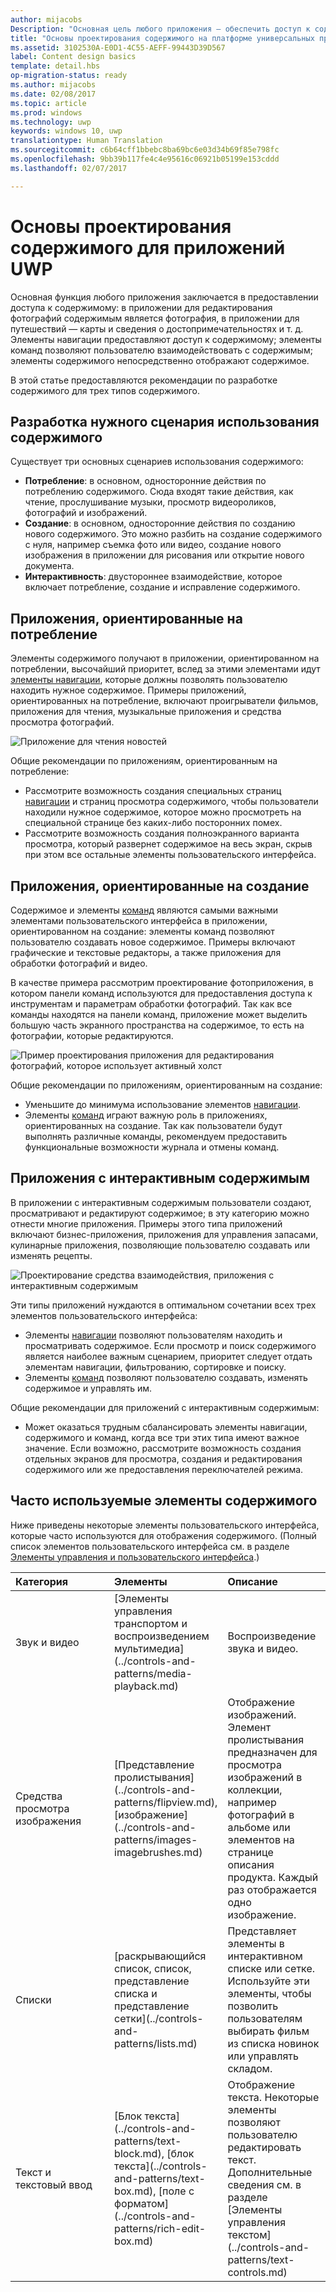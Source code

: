 ```yaml
---
author: mijacobs
Description: "Основная цель любого приложения — обеспечить доступ к содержимому. В приложении для редактирования фотографий содержимым является фотография, в приложении для путешествий — карты и сведения о достопримечательностях и т. д."
title: "Основы проектирования содержимого на платформе универсальных приложений для Windows (UWP)"
ms.assetid: 3102530A-E0D1-4C55-AEFF-99443D39D567
label: Content design basics
template: detail.hbs
op-migration-status: ready
ms.author: mijacobs
ms.date: 02/08/2017
ms.topic: article
ms.prod: windows
ms.technology: uwp
keywords: windows 10, uwp
translationtype: Human Translation
ms.sourcegitcommit: c6b64cff1bbebc8ba69bc6e03d34b69f85e798fc
ms.openlocfilehash: 9bb39b117fe4c4e95616c06921b05199e153cddd
ms.lasthandoff: 02/07/2017

---
```


#  <a name="content-design-basics-for-uwp-apps"></a>Основы проектирования содержимого для приложений UWP

<link rel="stylesheet" href="https://az835927.vo.msecnd.net/sites/uwp/Resources/css/custom.css"> 

Основная функция любого приложения заключается в предоставлении доступа к содержимому: в приложении для редактирования фотографий содержимым является фотография, в приложении для путешествий — карты и сведения о достопримечательностях и т. д. Элементы навигации предоставляют доступ к содержимому; элементы команд позволяют пользователю взаимодействовать с содержимым; элементы содержимого непосредственно отображают содержимое.

В этой статье предоставляются рекомендации по разработке содержимого для трех типов содержимого.

## <a name="design-for-the-right-content-scenario"></a>Разработка нужного сценария использования содержимого


Существует три основных сценариев использования содержимого:

-   **Потребление**: в основном, односторонние действия по потреблению содержимого. Сюда входят такие действия, как чтение, прослушивание музыки, просмотр видеороликов, фотографий и изображений.
-   **Создание**: в основном, односторонние действия по созданию нового содержимого. Это можно разбить на создание содержимого с нуля, например съемка фото или видео, создание нового изображения в приложении для рисования или открытие нового документа.
-   **Интерактивность**: двустороннее взаимодействие, которое включает потребление, создание и исправление содержимого.

## <a name="consumption-focused-apps"></a>Приложения, ориентированные на потребление


Элементы содержимого получают в приложении, ориентированном на потреблении, высочайший приоритет, вслед за этими элементами идут [элементы навигации](navigation-basics.md), которые должны позволять пользователю находить нужное содержимое. Примеры приложений, ориентированных на потребление, включают проигрыватели фильмов, приложения для чтения, музыкальные приложения и средства просмотра фотографий.

![Приложение для чтения новостей](images/news-reader/v2/newsreader-v2-tablet-phone.png)

Общие рекомендации по приложениям, ориентированным на потребление:

-   Рассмотрите возможность создания специальных страниц [навигации](navigation-basics.md) и страниц просмотра содержимого, чтобы пользователи находили нужное содержимое, которое можно просмотреть на специальной странице без каких-либо посторонних помех.
-   Рассмотрите возможность создания полноэкранного варианта просмотра, который развернет содержимое на весь экран, скрыв при этом все остальные элементы пользовательского интерфейса.

## <a name="creation-focused-apps"></a>Приложения, ориентированные на создание


Содержимое и элементы [команд](commanding-basics.md) являются самыми важными элементами пользовательского интерфейса в приложении, ориентированном на создание: элементы команд позволяют пользователю создавать новое содержимое. Примеры включают графические и текстовые редакторы, а также приложения для обработки фотографий и видео.

В качестве примера рассмотрим проектирование фотоприложения, в котором панели команд используются для предоставления доступа к инструментам и параметрам обработки фотографий. Так как все команды находятся на панели команд, приложение может выделить большую часть экранного пространства на содержимое, то есть на фотографии, которые редактируются.

![Пример проектирования приложения для редактирования фотографий, которое использует активный холст](images/photo-editor/uap-photo-tabletphone-sbs.png)

Общие рекомендации по приложениям, ориентированным на создание:

-   Уменьшите до минимума использование элементов [навигации](navigation-basics.md).
-   Элементы [команд](commanding-basics.md) играют важную роль в приложениях, ориентированных на создание. Так как пользователи будут выполнять различные команды, рекомендуем предоставить функциональные возможности журнала и отмены команд.

## <a name="apps-with-interactive-content"></a>Приложения с интерактивным содержимым


В приложении с интерактивным содержимым пользователи создают, просматривают и редактируют содержимое; в эту категорию можно отнести многие приложения. Примеры этого типа приложений включают бизнес-приложения, приложения для управления запасами, кулинарные приложения, позволяющие пользователю создавать или изменять рецепты.

![Проектирование средства взаимодействия, приложения с интерактивным содержимым](images/collaboration-tool/uap-collaboration-tabphone-700.png)

Эти типы приложений нуждаются в оптимальном сочетании всех трех элементов пользовательского интерфейса:

-   Элементы [навигации](navigation-basics.md) позволяют пользователям находить и просматривать содержимое. Если просмотр и поиск содержимого является наиболее важным сценарием, приоритет следует отдать элементам навигации, фильтрованию, сортировке и поиску.
-   Элементы [команд](commanding-basics.md) позволяют пользователю создавать, изменять содержимое и управлять им.

Общие рекомендации для приложений с интерактивным содержимым:

-   Может оказаться трудным сбалансировать элементы навигации, содержимого и команд, когда все три этих типа имеют важное значение. Если возможно, рассмотрите возможность создания отдельных экранов для просмотра, создания и редактирования содержимого или же предоставления переключателей режима.

## <a name="commonly-used-content-elements"></a>Часто используемые элементы содержимого


Ниже приведены некоторые элементы пользовательского интерфейса, которые часто используются для отображения содержимого. (Полный список элементов пользовательского интерфейса см. в разделе [Элементы управления и пользовательского интерфейса](https://msdn.microsoft.com/library/windows/apps/dn611856).)

<table>
<colgroup>
<col width="33%" />
<col width="33%" />
<col width="33%" />
</colgroup>
<thead>
<tr class="header">
<th align="left">Категория</th>
<th align="left">Элементы</th>
<th align="left">Описание</th>
</tr>
</thead>
<tbody>
<tr class="odd">
<td align="left">Звук и видео</td>
<td align="left">[Элементы управления транспортом и воспроизведением мультимедиа](../controls-and-patterns/media-playback.md)</td>
<td align="left">Воспроизведение звука и видео.</td>
</tr>
<tr class="even">
<td align="left">Средства просмотра изображения</td>
<td align="left">[Представление пролистывания](../controls-and-patterns/flipview.md), [изображение](../controls-and-patterns/images-imagebrushes.md)</td>
<td align="left">Отображение изображений. Элемент пролистывания предназначен для просмотра изображений в коллекции, например фотографий в альбоме или элементов на странице описания продукта. Каждый раз отображается одно изображение.</td>
</tr>
<tr class="odd">
<td align="left">Списки</td>
<td align="left">[раскрывающийся список, список, представление списка и представление сетки](../controls-and-patterns/lists.md)</td>
<td align="left">Представляет элементы в интерактивном списке или сетке. Используйте эти элементы, чтобы позволить пользователям выбирать фильм из списка новинок или управлять складом.</td>
</tr>
<tr class="even">
<td align="left">Текст и текстовый ввод</td>
<td align="left"><p>[Блок текста](../controls-and-patterns/text-block.md), [блок текста](../controls-and-patterns/text-box.md), [поле с форматом](../controls-and-patterns/rich-edit-box.md)</p>
</td>
<td align="left">Отображение текста. Некоторые элементы позволяют пользователю редактировать текст. Дополнительные сведения см. в разделе [Элементы управления текстом](../controls-and-patterns/text-controls.md)</td>
</tr>
</tbody>
</table>



 

 





